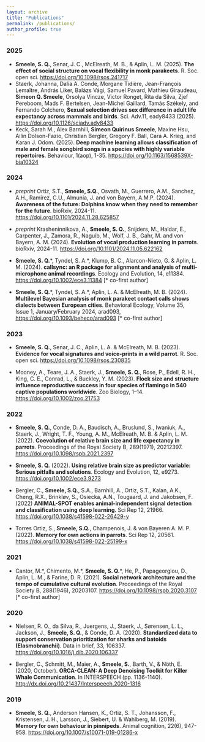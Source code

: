 ```yaml
---
layout: archive
title: "Publications"
permalink: /publications/
author_profile: true
---
```


<script type='text/javascript' src='https://d1bxh8uas1mnw7.cloudfront.net/assets/embed.js'></script>

### 2025

- **Smeele, S. Q.**, Senar, J. C., McElreath, M. B., & Aplin, L. M. (2025). **The effect of social structure on vocal flexibility in monk parakeets**. R. Soc. open sci. <https://doi.org/10.1098/rsos.241717>
    <div class='altmetric-embed' data-doi='10.1098/rsos.241717'></div>
- Staerk, Johanna, Dalia A. Conde, Morgane Tidière, Jean-François Lemaître, András Liker, Balázs Vági, Samuel Pavard, Mathieu Giraudeau, **Simeon Q. Smeele**, Orsolya Vincze, Victor Ronget, Rita da Silva, Zjef Pereboom, Mads F. Bertelsen, Jean-Michel Gaillard, Tamás Székely, and Fernando Colchero, **Sexual selection drives sex difference in adult life expectancy across mammals and birds**. Sci. Adv.11, eady8433 (2025). <https://doi.org/10.1126/sciadv.ady8433>
  <div class='altmetric-embed' data-doi='10.1126/sciadv.ady8433'></div>
- Keck, Sarah M., Alex Barnhill, **Simeon Quirinus Smeele**, Maxine Hsu, Ailin Dolson-Fazio, Christian Bergler, Gregory F. Ball, Cara A. Krieg, and Karan J. Odom. (2025). **Deep machine learning allows classification of male and female songbird songs in a species with highly variable repertoires**. Behaviour, 1(aop), 1-35. <https://doi.org/10.1163/1568539X-bja10324>
  <div class='altmetric-embed' data-doi='10.1163/1568539X-bja10324'></div>

### 2024

- *preprint* Ortiz, S.T., **Smeele, S.Q.**, Osvath, M., Guerrero, A.M., Sanchez, A.H., Ramirez, C.U., Almunia, J. and von Bayern, A.M.P. (2024). **Awareness of the future: Dolphins know when they need to remember for the future**. bioRxiv, 2024-11. <https://doi.org/10.1101/2024.11.28.625857>
  <div class='altmetric-embed' data-doi='10.1101/2024.11.28.625857'></div>

- *preprint* Krasheninnikova, A., **Smeele, S. Q.**, Snijders, M., Haldar, E., Carpenter, J., Zamora, R., Naguib, M., Wolf, J. B., Gahr, M. and von Bayern, A. M. (2024). **Evolution of vocal production learning in parrots**. bioRxiv, 2024-11. <https://doi.org/10.1101/2024.11.05.622162>
  <div class='altmetric-embed' data-doi='10.1101/2024.11.05.622162'></div>

- **Smeele, S. Q.**\*, Tyndel, S. A.\*, Klump, B. C., Alarcon-Nieto, G. & Aplin, L. M. (2024). **callsync: an R package for alignment and analysis of multi-microphone animal recordings**. Ecology and Evolution, 14, e11384. <https://doi.org/10.1002/ece3.11384> [\* co-first author]
  <div class='altmetric-embed' data-doi='10.1002/ece3.11384'></div>

- **Smeele, S. Q.**\*, Tyndel, S. A.\*, Aplin, L. A. & McElreath, M. B. (2024). **Multilevel Bayesian analysis of monk parakeet contact calls shows dialects between European cities**. Behavioral Ecology, Volume 35, Issue 1, January/February 2024, arad093, <https://doi.org/10.1093/beheco/arad093> [\* co-first author]
  <div class='altmetric-embed' data-doi='10.1093/beheco/arad093'></div>

### 2023

- **Smeele, S. Q.**, Senar, J. C., Aplin, L. A. & McElreath, M. B. (2023). **Evidence for vocal signatures and voice-prints in a wild parrot**. R. Soc. open sci. <https://doi.org/10.1098/rsos.230835>
  <div class='altmetric-embed' data-doi='10.1098/rsos.230835'></div>
  
- Mooney, A., Teare, J. A., Staerk, J., **Smeele, S. Q.**, Rose, P., Edell, R. H., King, C. E., Conrad, L., & Buckley, Y. M. (2023). **Flock size and structure influence reproductive success in four species of flamingo in 540 captive populations worldwide**. Zoo Biology, 1–14. <https://doi.org/10.1002/zoo.21753>
  <div class='altmetric-embed' data-doi='10.1002/zoo.21753'></div>

### 2022

- **Smeele, S. Q.**, Conde, D. A., Baudisch, A., Bruslund, S., Iwaniuk, A., Staerk, J., Wright, T. F., Young, A. M., McElreath, M. B. & Aplin, L. M. (2022). **Coevolution of relative brain size and life expectancy in parrots**. Proceedings of the Royal Society B, 289(1971), 20212397. <https://doi.org/10.1098/rspb.2021.2397> 
  <div class='altmetric-embed' data-doi='10.1098/rspb.2021.2397'></div>
  
- **Smeele, S. Q.** (2022). **Using relative brain size as predictor variable: Serious pitfalls and solutions**. Ecology and Evolution, 12, e9273. <https://doi.org/10.1002/ece3.9273> 
  <div class='altmetric-embed' data-doi='10.1002/ece3.9273'></div>
  
- Bergler, C., **Smeele, S.Q.**, S.A., Barnhill, A., Ortiz, S.T., Kalan, A.K., Cheng, R.X., Brinkløv, S., Osiecka, A.N., Tougaard, J. and Jakobsen, F. (2022) **ANIMAL-SPOT enables animal-independent signal detection and classification using deep learning**. Sci Rep 12, 21966. <https://doi.org/10.1038/s41598-022-26429-y>
  <div class='altmetric-embed' data-doi='10.1038/s41598-022-26429-y'></div>
  
- Torres Ortiz, S., **Smeele, S.Q.**, Champenois, J. & von Bayeren A. M. P. (2022). **Memory for own actions in parrots**. Sci Rep 12, 20561. <https://doi.org/10.1038/s41598-022-25199-x>
  <div class='altmetric-embed' data-doi='10.1038/s41598-022-25199-x'></div>

### 2021

- Cantor, M.\*, Chimento, M.\*, **Smeele, S. Q.**\*, He, P., Papageorgiou, D., Aplin, L. M., & Farine, D. R. (2021). **Social network architecture and the tempo of cumulative cultural evolution**. Proceedings of the Royal Society B, 288(1946), 20203107. <https://doi.org/10.1098/rspb.2020.3107> [\* co-first author] 
  <div class='altmetric-embed' data-doi='10.1098/rspb.2020.3107'></div>
  
### 2020

- Nielsen, R. O., da Silva, R., Juergens, J., Staerk, J., Sørensen, L. L., Jackson, J., **Smeele, S. Q.**, & Conde, D. A. (2020). **Standardized data to support conservation prioritization for sharks and batoids (Elasmobranchii)**. Data in brief, 33, 106337. <https://doi.org/10.1016/j.dib.2020.106337> 
  <div class='altmetric-embed' data-doi='10.1016/j.dib.2020.106337'></div>

- Bergler, C., Schmitt, M., Maier, A., **Smeele, S.**, Barth, V., & Nöth, E. (2020, October). **ORCA-CLEAN: A Deep Denoising Toolkit for Killer Whale Communication**. In INTERSPEECH (pp. 1136-1140). <http://dx.doi.org/10.21437/Interspeech.2020-1316> 
    <div class='altmetric-embed' data-doi='10.21437/Interspeech.2020-1316'></div>

### 2019

- **Smeele, S. Q.**, Anderson Hansen, K., Ortiz, S. T., Johansson, F., Kristensen, J. H., Larsson, J., Siebert, U. & Wahlberg, M. (2019). **Memory for own behaviour in pinnipeds**. Animal cognition, 22(6), 947-958. <https://doi.org/10.1007/s10071-019-01286-x> 
  <div class='altmetric-embed' data-doi='10.1007/s10071-019-01286-x'></div>

